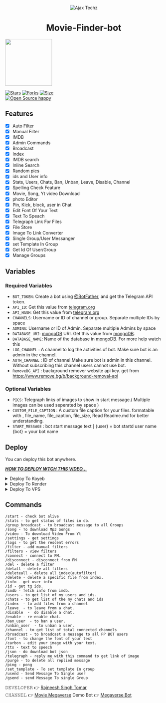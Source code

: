 <p align="center">
  <img src="https://graph.org/file/e8a93db57425e8cd7d417.jpg" alt="Ajax Techz">
</p>
<h1 align="center">
  <b>Movie-Finder-bot</b>
</h1>
<a href="https://youtube.com/channel/UCFDpDpnOgcoztiiIkjnJYfw">
  <img src="https://user-images.githubusercontent.com/105805201/193200984-945641aa-05c9-41ce-b6a2-13a876a8832b.svg" width="150">

[![Stars](https://user-images.githubusercontent.com/105805201/193201047-3d9aa592-1c4e-4b17-8e0d-e3cfcc66176c.svg)](https://github.com/Moviesindna/moviefinderbot/stargazers)
[![Forks](https://user-images.githubusercontent.com/105805201/193201090-73f7ff5d-be1d-4668-8a31-6f544aab9dba.svg)](https://github.com/Moviesindna/moviefinderbot/network/members)
[![Size](https://user-images.githubusercontent.com/105805201/193201170-b389f999-c07e-4d0f-8aee-5701a6263fbc.svg)](https://github.com/Moviesindna/moviefinderbot)   
[![Open Source happy ](https://user-images.githubusercontent.com/105805201/193201236-21414dcf-8978-4fb3-b53c-c6c2dc846a53.svg)](https://github.com/Moviesindna/moviefinderbot)   
## Features

- [x] Auto Filter
- [x] Manual Filter
- [x] IMDB
- [x] Admin Commands
- [x] Broadcast
- [x] Index
- [x] IMDB search
- [x] Inline Search
- [x] Random pics
- [x] ids and User info 
- [x] Stats, Users, Chats, Ban, Unban, Leave, Disable, Channel
- [x] Spelling Check Feature
- [x] Movie, Song, Yt video Download
- [x] photo Editor
- [x] Pin, Kick, block, user in Chat
- [x] Edit Font Of Your Text
- [x] Text To Speach 
- [x] Telegraph Link For Files
- [x] File Store
- [x] Image To Link Converter
- [x] Single Group/User Messanger
- [x] set Template In Group
- [x] Get Id Of User/Group
- [x] Manage Groups

## Variables

### Required Variables
* `BOT_TOKEN`: Create a bot using [@BotFather](https://telegram.dog/BotFather), and get the Telegram API token.
* `API_ID`: Get this value from [telegram.org](https://my.telegram.org/apps)
* `API_HASH`: Get this value from [telegram.org](https://my.telegram.org/apps)
* `CHANNELS`: Username or ID of channel or group. Separate multiple IDs by space
* `ADMINS`: Username or ID of Admin. Separate multiple Admins by space
* `DATABASE_URI`: [mongoDB](https://www.mongodb.com) URI. Get this value from [mongoDB](https://www.mongodb.com).
* `DATABASE_NAME`: Name of the database in [mongoDB](https://www.mongodb.com). For more help watch this 
* `LOG_CHANNEL` : A channel to log the activities of bot. Make sure bot is an admin in the channel.
* `AUTH_CHANNEL` : ID of channel.Make sure bot is admin in this channel. Without subscribing this channel users cannot use bot.
* `RemoveBG_API` : background remover website api key. get from https://www.remove.bg/b/background-removal-api
### Optional Variables
* `PICS`: Telegraph links of images to show in start message.( Multiple images can be used seperated by space )
* `CUSTOM_FILE_CAPTION` : A custom file caption for your files. formatable with , file_name, file_caption, file_size, Read Readme.md for better understanding.
* `START_MESSAGE` : bot start message text [ {user} = bot startd user name {bot} = your bot name

## Deploy
You can deploy this bot anywhere.

<i>**[HOW TO DEPLOY WTCH THIS VIDEO...](https://youtu.be/v7Vbu3u_VrE)**</i>


<details><summary>Deploy To Koyeb</summary>
<p>
<br>

<a href="https://app.koyeb.com/deploy?type=git&repository=github.com/LazyDeveloperr/LazyPrincess&branch=master&name=lazyprincessbot">
  <img src="https://user-images.githubusercontent.com/114851821/227539568-66584c8e-d117-4233-acfc-dcb3f7a02a88.svg" alt="Deploy">
</a>
</p>
</details>

<details><summary>Deploy To Render</summary>
<p>
<br>

<a href="https://render.com/deploy">
  <img src="https://render.com/images/deploy-to-render-button.svg" alt="Deploy">
</a>
</p>
</details>

<details><summary>Deploy To VPS</summary>
<p>
<pre>
git clone https://github.com/Moviesindna/moviefinderbot
# Install Packages
pip3 install -r requirements.txt
Edit info.py with variables as given below then run bot
python3 bot.py
</pre>
</p>
</details>


## Commands
```
/start - check bot alive
/stats - to get status of files in db.
/group_broadcast - to broadcast message to all Groups
/song - To download Mp3 Songs
/video - To download Video From Yt
/settings - get settings 
/logs - to get the rescent errors
/filter - add manual filters
/filters - view filters
/connect - connect to PM.
/disconnect - disconnect from PM
/del - delete a filter
/delall - delete all filters
/deleteall - delete all index(autofilter)
/delete - delete a specific file from index.
/info - get user info
/id - get tg ids.
/imdb - fetch info from imdb.
/users - to get list of my users and ids.
/chats - to get list of the my chats and ids 
/index  - to add files from a channel
/leave  - to leave from a chat.
/disable  -  do disable a chat.
/enable - re-enable chat.
/ban_user  - to ban a user.
/unban_user  - to unban a user.
/channel - to get list of total connected channels
/broadcast - to broadcast a message to all FP BOT users
/font - to change the font of your text
/carbon - edit your image with your text.
/tts - text to speech 
/json - do download bot json
/telegraph - reply me with this command to get link of image
/purge - to delete all replied message 
/ping - pong
/set_template - To set template In group
/usend - Send Message To Single user
/gsend - send Message To single Group
```

𝙳𝙴𝚅𝙴𝙻𝙾𝙿𝙴𝚁 👉 [Rajneesh Singh Tomar ](https://t.me/Rajneesh_Singh_Tomar)                                                                                                                                                                                 
𝙲𝙷𝙰𝙽𝙽𝙴𝙻 👉 [Movie Megaverse](https://t.me/Movie_Megaverse_Official)
Demo Bot 👉 [Megaverse Bot](https://t.me/movie_f_bot)
